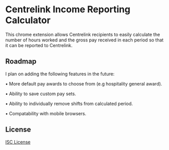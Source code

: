 # Centrelink Income Reporting Calculator

This chrome extension allows Centrelink recipients to easily calculate the number of hours worked and the gross pay received in each period so that it can be reported to Centrelink.

## Roadmap

I plan on adding the following features in the future:

  • More default pay awards to choose from (e.g hospitality general award).

  • Ability to save custom pay sets.

  • Ability to individually remove shifts from calculated period.

  • Compatability with mobile browsers.

## License
[ISC License](https://opensource.org/licenses/ISC)

